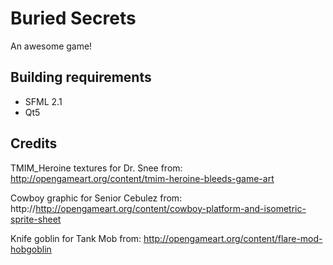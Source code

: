 Buried Secrets
=======
An awesome game!

Building requirements
-----
- SFML 2.1
- Qt5

Credits
-----
TMIM_Heroine textures for Dr. Snee from:  
http://opengameart.org/content/tmim-heroine-bleeds-game-art

Cowboy graphic for Senior Cebulez from:
http://http://opengameart.org/content/cowboy-platform-and-isometric-sprite-sheet

Knife goblin for Tank Mob from:
http://opengameart.org/content/flare-mod-hobgoblin
